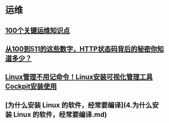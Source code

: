 # 运维

## [100个关键运维知识点](1.100个关键运维知识点.md)

## [从100到511的这些数字，HTTP状态码背后的秘密你知道多少？](2.http-status.md)

## [Linux管理不用记命令！Linux安装可视化管理工具Cockpit安装使用](3.Linux-Cockpit.md)

## [为什么安装 Linux 的软件，经常要编译](4.为什么安装 Linux 的软件，经常要编译.md)